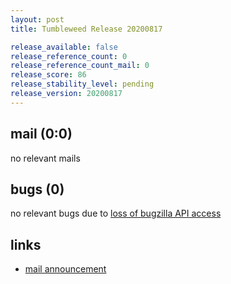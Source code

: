 ```yaml
---
layout: post
title: Tumbleweed Release 20200817

release_available: false
release_reference_count: 0
release_reference_count_mail: 0
release_score: 86
release_stability_level: pending
release_version: 20200817
---
```


## mail (0:0)

no relevant mails

## bugs (0)

<!--more-->

no relevant bugs due to [loss of bugzilla API access](https://bugzilla.opensuse.org/show_bug.cgi?id=1157722)



## links

- [mail announcement](https://lists.opensuse.org/opensuse-factory/2020-08/msg00158.html)
